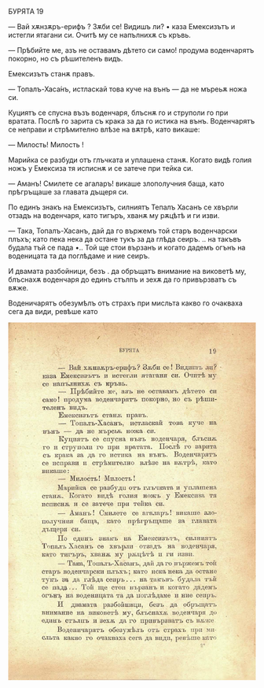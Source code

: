 ﻿БУРЯТА	19

— Вай хѫнзѫръ-ерифъ ? Зѫби се! Видишъ ли? • каза Емексизътъ и истегли ятагани си. Очитѣ му се напълнихѫ съ кръвь.

— Прѣбийте ме, азъ не оставамъ дѣтето си само! продума воденчарятъ покорно, но съ рѣшителенъ видъ.

Емексизътъ станѫ правъ.

— Топалъ-Хаса́нъ, истласкай това куче на вънъ — да не мъреьѫ ножа си.

Куциятъ се спусна възъ воденчаря, блъснѫ го и струполи го при вратата. Послѣ го зарита съ крака за да го истика на вънъ. Воденчарятъ се неправи и стрѣмително влѣзе на вѫтрѣ, като викаше:

— Милость! Милость !

Марийка се разбуди отъ глъчката и уплашена станѫ. Когато видѣ голия ножъ у Емексиза тя исписнѫ и се затече при тейка си.

— Аманъ! Смилете се агаларъ! викаше злополучния баща, като прѣгръщаше за главата дъщеря си.

По единъ знакъ на Емексизътъ, силниятъ Тепалъ Хасанъ се хвърли отзадъ на воденчаря, като тигъръ, хванѫ му рѫцѣтѣ и ги изви.

— Така, Топалъ-Хасанъ, дай да го вържемъ той старъ воденчарски плъхъ; като пека нека да остане тукъ за да глѣда сеиръ. .. на такъвъ будала тъй се пада •.. Той ще стои вързанъ и когато дадемъ огънъ на воденицата та да поглѣдаме и ние сеиръ.

И двамата разбойници, безъ . да обръщатъ внимание на виковетѣ му, блъснахѫ воденчаря до единъ стълпъ и зехѫ да го привързватъ съ вѫже.

Воденичарятъ обезумѣлъ отъ страхъ при мисльта какво го очакваха сега да види, ревѣше като

![original](images/026.jpg)

